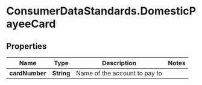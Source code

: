 # ConsumerDataStandards.DomesticPayeeCard

## Properties
Name | Type | Description | Notes
------------ | ------------- | ------------- | -------------
**cardNumber** | **String** | Name of the account to pay to | 


